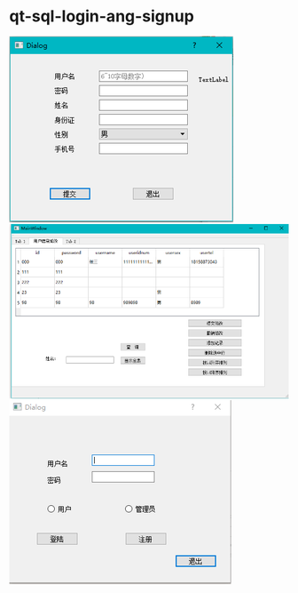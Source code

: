 # qt-sql-login-ang-signup
![alt text](/images/login.png "login")
![alt text](/images/signup.png "signup")
![alt text](/images/main.png "main")
